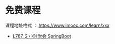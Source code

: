 # 免费课程

课程地址格式 ： https://www.imooc.com/learn/xxx



- [L767. 2 小时学会 SpringBoot](L767_boot-simple/README.md) 

